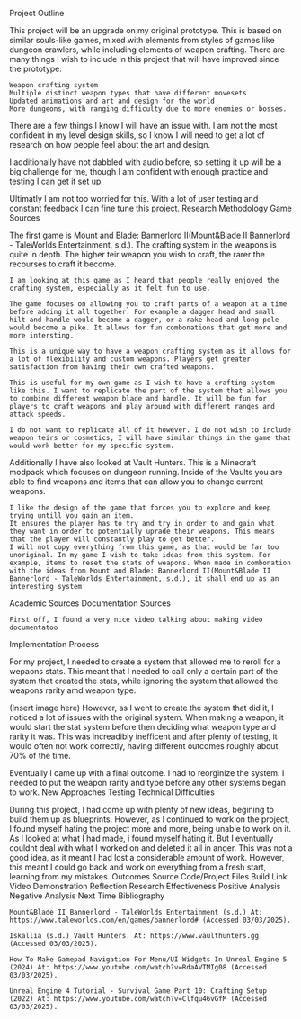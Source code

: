 Project Outline

This project will be an upgrade on my original prototype. This is based on similar souls-like games, mixed with elements from styles of games like dungeon crawlers, while including elements of weapon crafting. There are many things I wish to include in this project that will have improved since the prototype:

    Weapon crafting system
    Multiple distinct weapon types that have different movesets
    Updated animations and art and design for the world
    More dungeons, with ranging difficulty due to more enemies or bosses.

There are a few things I know I will have an issue with. I am not the most confident in my level design skills, so I know I will need to get a lot of research on how people feel about the art and design.

I additionally have not dabbled with audio before, so setting it up will be a big challenge for me, though I am confident with enough practice and testing I can get it set up.

Ultimatly I am not too worried for this. With a lot of user testing and constant feedback I can fine tune this project.
Research
Methodology
Game Sources

The first game is Mount and Blade: Bannerlord II(Mount&Blade II Bannerlord - TaleWorlds Entertainment, s.d.). The crafting system in the weapons is quite in depth. The higher teir weapon you wish to craft, the rarer the recourses to craft it become.

    I am looking at this game as I heard that people really enjoyed the crafting system, especially as it felt fun to use.

    The game focuses on allowing you to craft parts of a weapon at a time before adding it all together. For example a dagger head and small hilt and handle would become a dagger, or a rake head and long pole would become a pike. It allows for fun combonations that get more and more intersting.

    This is a unique way to have a weapon crafting system as it allows for a lot of flexibility and custom weapons. Players get greater satisfaction from having their own crafted weapons.

    This is useful for my own game as I wish to have a crafting system like this. I want to replicate the part of the system that allows you to combine different weapon blade and handle. It will be fun for players to craft weapons and play around with different ranges and attack speeds.

    I do not want to replicate all of it however. I do not wish to include weapon teirs or cosmetics, I will have similar things in the game that would work better for my specific system.


Additionally I have also looked at Vault Hunters. This is a Minecraft modpack which focuses on dungeon running. Inside of the Vaults you are able to find weapons and items that can allow you to change current weapons.

    I like the design of the game that forces you to explore and keep trying untill you gain an item.
    It ensures the player has to try and try in order to and gain what they want in order to potentially uprade their weapons. This means that the player will constantly play to get better.
    I will not copy everything from this game, as that would be far too unoriginal. In my game I wish to take ideas from this system. For example, items to reset the stats of weapons. When made in combonation with the ideas from Mount and Blade: Bannerlord II(Mount&Blade II Bannerlord - TaleWorlds Entertainment, s.d.), it shall end up as an interesting system

Academic Sources
Documentation Sources

    First off, I found a very nice video talking about making video documentatoo

Implementation
Process

For my project, I needed to create a system that allowed me to reroll for a wepaons stats. This meant that I needed to call only a certain part of the system that created the stats, while ignoring the system that allowed the weapons rarity amd weapon type.

(Insert image here)
However, as I went to create the system that did it, I noticed a lot of issues with the original system. When making a weapon, it would start the stat system before then deciding what weapon type and rarity it was. This was increadibly inefficent and after plenty of testing, it would often not work correctly, having different outcomes roughly about 70% of the time.

Eventually I came up with a final outcome. I had to reorginize the system. I needed to put the weapon rarity and type before any other systems began to work.
New Approaches
Testing
Technical Difficulties

During this project, I had come up with plenty of new ideas, begining to build them up as blueprints. However, as I continued to work on the project, I found myself hating the project more and more, being unable to work on it. As I looked at what I had made, i found myself hating it. But I eventually couldnt deal with what I worked on and deleted it all in anger. This was not a good idea, as it meant I had lost a considerable amount of work. However, this meant I could go back and work on everything from a fresh start, learning from my mistakes.
Outcomes
Source Code/Project Files
Build Link
Video Demonstration
Reflection
Research Effectiveness
Positive Analysis
Negative Analysis
Next Time
Bibliography

    Mount&Blade II Bannerlord - TaleWorlds Entertainment (s.d.) At: https://www.taleworlds.com/en/games/bannerlord# (Accessed 03/03/2025).

    Iskallia (s.d.) Vault Hunters. At: https://www.vaulthunters.gg (Accessed 03/03/2025).

    How To Make Gamepad Navigation For Menu/UI Widgets In Unreal Engine 5 (2024) At: https://www.youtube.com/watch?v=RdaAVTMIg08 (Accessed 03/03/2025).

    Unreal Engine 4 Tutorial - Survival Game Part 10: Crafting Setup (2022) At: https://www.youtube.com/watch?v=Clfqu46vGfM (Accessed 03/03/2025).
